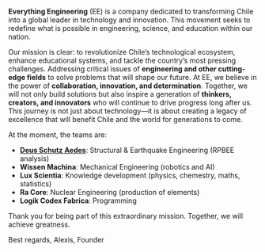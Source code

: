 **Everything Engineering** (EE) is a company dedicated to transforming Chile into a global leader in technology and innovation. This movement seeks to redefine what is possible in engineering, science, and education within our nation.

Our mission is clear: to revolutionize Chile’s technological ecosystem, enhance educational systems, and tackle the country’s most pressing challenges. Addressing critical issues of **engineering and other cutting-edge fields** to solve problems that will shape our future. At EE, we believe in the power of **collaboration, innovation, and determination**. Together, we will not only build solutions but also inspire a generation of **thinkers, creators, and innovators** who will continue to drive progress long after us. This journey is not just about technology—it is about creating a legacy of excellence that will benefit Chile and the world for generations to come.

At the moment, the teams are:
- **[Deus Schutz Aedes](https://github.com/DeusSchutzAedes)**: Structural & Earthquake Engineering (RPBEE analysis)
- **Wissen Machina**: Mechanical Engineering (robotics and AI)
- **Lux Scientia**: Knowledge development (physics, chemestry, maths, statistics)
- **Ra Core**: Nuclear Engineering (production of elements)
- **Logik Codex Fabrica**: Programming

Thank you for being part of this extraordinary mission. Together, we will achieve greatness.

Best regards,
Alexis, Founder
